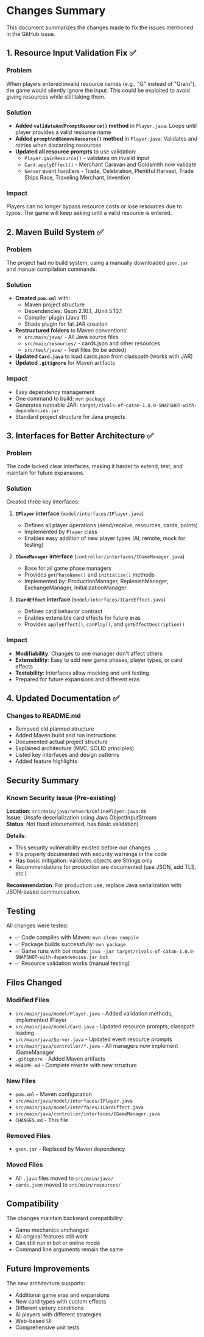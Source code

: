 # Changes Summary

This document summarizes the changes made to fix the issues mentioned in the GitHub issue.

## 1. Resource Input Validation Fix ✅

### Problem
When players entered invalid resource names (e.g., "G" instead of "Grain"), the game would silently ignore the input. This could be exploited to avoid giving resources while still taking them.

### Solution
- **Added `validateAndPromptResource()` method** in `Player.java`: Loops until player provides a valid resource name
- **Added `promptAndRemoveResource()` method** in `Player.java`: Validates and retries when discarding resources
- **Updated all resource prompts** to use validation:
  - `Player.gainResource()` - validates on invalid input
  - `Card.applyEffect()` - Merchant Caravan and Goldsmith now validate
  - `Server` event handlers - Trade, Celebration, Plentiful Harvest, Trade Ships Race, Traveling Merchant, Invention

### Impact
Players can no longer bypass resource costs or lose resources due to typos. The game will keep asking until a valid resource is entered.

## 2. Maven Build System ✅

### Problem
The project had no build system, using a manually downloaded `gson.jar` and manual compilation commands.

### Solution
- **Created `pom.xml`** with:
  - Maven project structure
  - Dependencies: Gson 2.10.1, JUnit 5.10.1
  - Compiler plugin (Java 11)
  - Shade plugin for fat JAR creation
- **Restructured folders** to Maven conventions:
  - `src/main/java/` - All Java source files
  - `src/main/resources/` - cards.json and other resources
  - `src/test/java/` - Test files (to be added)
- **Updated `Card.java`** to load cards.json from classpath (works with JAR)
- **Updated `.gitignore`** for Maven artifacts

### Impact
- Easy dependency management
- One command to build: `mvn package`
- Generates runnable JAR: `target/rivals-of-catan-1.0.0-SNAPSHOT-with-dependencies.jar`
- Standard project structure for Java projects

## 3. Interfaces for Better Architecture ✅

### Problem
The code lacked clear interfaces, making it harder to extend, test, and maintain for future expansions.

### Solution
Created three key interfaces:

1. **`IPlayer` interface** (`model/interfaces/IPlayer.java`)
   - Defines all player operations (send/receive, resources, cards, points)
   - Implemented by `Player` class
   - Enables easy addition of new player types (AI, remote, mock for testing)

2. **`IGameManager` interface** (`controller/interfaces/IGameManager.java`)
   - Base for all game phase managers
   - Provides `getPhaseName()` and `initialize()` methods
   - Implemented by: ProductionManager, ReplenishManager, ExchangeManager, InitializationManager

3. **`ICardEffect` interface** (`model/interfaces/ICardEffect.java`)
   - Defines card behavior contract
   - Enables extensible card effects for future eras
   - Provides `applyEffect()`, `canPlay()`, and `getEffectDescription()`

### Impact
- **Modifiability**: Changes to one manager don't affect others
- **Extensibility**: Easy to add new game phases, player types, or card effects
- **Testability**: Interfaces allow mocking and unit testing
- Prepared for future expansions and different eras

## 4. Updated Documentation ✅

### Changes to README.md
- Removed old planned structure
- Added Maven build and run instructions
- Documented actual project structure
- Explained architecture (MVC, SOLID principles)
- Listed key interfaces and design patterns
- Added feature highlights

## Security Summary

### Known Security Issue (Pre-existing)
**Location**: `src/main/java/network/OnlinePlayer.java:86`  
**Issue**: Unsafe deserialization using Java ObjectInputStream  
**Status**: Not fixed (documented, has basic validation)

**Details**:
- This security vulnerability existed before our changes
- It's properly documented with security warnings in the code
- Has basic mitigation: validates objects are Strings only
- Recommendations for production are documented (use JSON, add TLS, etc.)

**Recommendation**: For production use, replace Java serialization with JSON-based communication.

## Testing

All changes were tested:
- ✅ Code compiles with Maven: `mvn clean compile`
- ✅ Package builds successfully: `mvn package`
- ✅ Game runs with bot mode: `java -jar target/rivals-of-catan-1.0.0-SNAPSHOT-with-dependencies.jar bot`
- ✅ Resource validation works (manual testing)

## Files Changed

### Modified Files
- `src/main/java/model/Player.java` - Added validation methods, implemented IPlayer
- `src/main/java/model/Card.java` - Updated resource prompts, classpath loading
- `src/main/java/Server.java` - Updated event resource prompts
- `src/main/java/controller/*.java` - All managers now implement IGameManager
- `.gitignore` - Added Maven artifacts
- `README.md` - Complete rewrite with new structure

### New Files
- `pom.xml` - Maven configuration
- `src/main/java/model/interfaces/IPlayer.java`
- `src/main/java/model/interfaces/ICardEffect.java`
- `src/main/java/controller/interfaces/IGameManager.java`
- `CHANGES.md` - This file

### Removed Files
- `gson.jar` - Replaced by Maven dependency

### Moved Files
- All `.java` files moved to `src/main/java/`
- `cards.json` moved to `src/main/resources/`

## Compatibility

The changes maintain backward compatibility:
- Game mechanics unchanged
- All original features still work
- Can still run in bot or online mode
- Command line arguments remain the same

## Future Improvements

The new architecture supports:
- Additional game eras and expansions
- New card types with custom effects
- Different victory conditions
- AI players with different strategies
- Web-based UI
- Comprehensive unit tests
